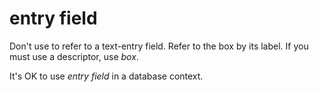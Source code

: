 # entry field

Don't use to refer to a text-entry field. Refer to the box by its label. If you must use a descriptor, use *box*.

It's OK to use *entry field* in a database context.
